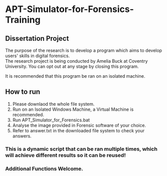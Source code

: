 # APT-Simulator-for-Forensics-Training
## Dissertation Project

The purpose of the research is to develop a program which aims to develop users' skills in digital forensics.  
The research project is being conducted by Amelia Buck at Coventry University. 
You can opt out at any stage by closing this program. 

It is recommended that this program be ran on an isolated machine.

## How to run
1. Please downlaod the whole file system.
2. Run on an Isolated Windows Machine, a Virtual Machine is recommended.
3. Run APT_Simulator_for_Forensics.bat
4. Analyse the image provided in Forensic software of your choice. 
5. Refer to answer.txt in the downloaded file system to check your answers. 

### This is a dynamic script that can be ran multiple times, which will achieve different results so it can be reused!

### Additional Functions Welcome. 
